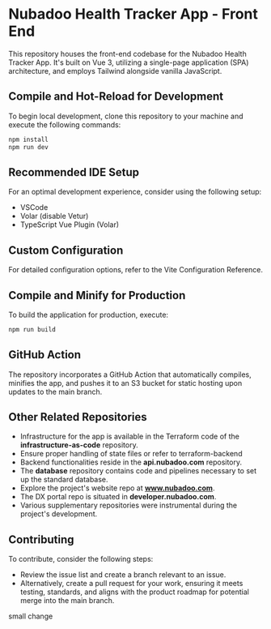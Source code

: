 # Nubadoo Health Tracker App - Front End

This repository houses the front-end codebase for the Nubadoo Health Tracker App. It's built on Vue 3, utilizing a single-page application (SPA) architecture, and employs Tailwind alongside vanilla JavaScript.

## Compile and Hot-Reload for Development

To begin local development, clone this repository to your machine and execute the following commands:

```sh
npm install
npm run dev
```

## Recommended IDE Setup

For an optimal development experience, consider using the following setup:

- VSCode
- Volar (disable Vetur)
- TypeScript Vue Plugin (Volar)

## Custom Configuration
For detailed configuration options, refer to the Vite Configuration Reference.

## Compile and Minify for Production
To build the application for production, execute:

```sh
npm run build
```

## GitHub Action
The repository incorporates a GitHub Action that automatically compiles, minifies the app, and pushes it to an S3 bucket for static hosting upon updates to the main branch.

## Other Related Repositories
- Infrastructure for the app is available in the Terraform code of the **infrastructure-as-code** repository.
- Ensure proper handling of state files or refer to terraform-backend
- Backend functionalities reside in the **api.nubadoo.com** repository.
- The **database** repository contains code and pipelines necessary to set up the standard database.
- Explore the project's website repo at **www.nubadoo.com**.
- The DX portal repo is situated in **developer.nubadoo.com**.
- Various supplementary repositories were instrumental during the project's development.

## Contributing
To contribute, consider the following steps:

- Review the issue list and create a branch relevant to an issue.
- Alternatively, create a pull request for your work, ensuring it meets testing, standards, and aligns with the product roadmap for potential merge into the main branch.

small change
